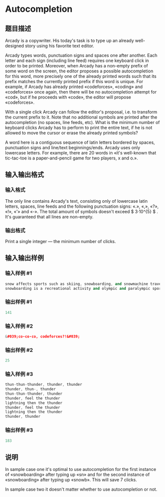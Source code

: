 # Autocompletion

## 题目描述

Arcady is a copywriter. His today's task is to type up an already well-designed story using his favorite text editor.

Arcady types words, punctuation signs and spaces one after another. Each letter and each sign (including line feed) requires one keyboard click in order to be printed. Moreover, when Arcady has a non-empty prefix of some word on the screen, the editor proposes a possible autocompletion for this word, more precisely one of the already printed words such that its prefix matches the currently printed prefix if this word is unique. For example, if Arcady has already printed «codeforces», «coding» and «codeforces» once again, then there will be no autocompletion attempt for «cod», but if he proceeds with «code», the editor will propose «codeforces».

With a single click Arcady can follow the editor's proposal, i.e. to transform the current prefix to it. Note that no additional symbols are printed after the autocompletion (no spaces, line feeds, etc). What is the minimum number of keyboard clicks Arcady has to perform to print the entire text, if he is not allowed to move the cursor or erase the already printed symbols?

A word here is a contiguous sequence of latin letters bordered by spaces, punctuation signs and line/text beginnings/ends. Arcady uses only lowercase letters. For example, there are 20 words in «it's well-known that tic-tac-toe is a paper-and-pencil game for two players, x and o.».

## 输入输出格式

### 输入格式

The only line contains Arcady's text, consisting only of lowercase latin letters, spaces, line feeds and the following punctuation signs: «.», «,», «?», «!», «'» and «-». The total amount of symbols doesn't exceed $ 3·10^{5} $ . It's guaranteed that all lines are non-empty.

### 输出格式

Print a single integer — the minimum number of clicks.

## 输入输出样例

### 输入样例 #1

```cpp
snow affects sports such as skiing, snowboarding, and snowmachine travel.
snowboarding is a recreational activity and olympic and paralympic sport.

```
### 输出样例 #1

```cpp
141

```
### 输入样例 #2

```cpp
&#039;co-co-co, codeforces?!&#039;

```
### 输出样例 #2

```cpp
25

```
### 输入样例 #3

```cpp
thun-thun-thunder, thunder, thunder
thunder, thun-, thunder
thun-thun-thunder, thunder
thunder, feel the thunder
lightning then the thunder
thunder, feel the thunder
lightning then the thunder
thunder, thunder

```
### 输出样例 #3

```cpp
183

```
## 说明

In sample case one it's optimal to use autocompletion for the first instance of «snowboarding» after typing up «sn» and for the second instance of «snowboarding» after typing up «snowb». This will save 7 clicks.

In sample case two it doesn't matter whether to use autocompletion or not.

